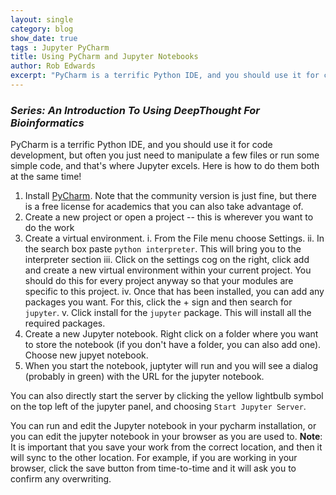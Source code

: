 ```yaml
---
layout: single
category: blog
show_date: true
tags : Jupyter PyCharm
title: Using PyCharm and Jupyter Notebooks
author: Rob Edwards
excerpt: "PyCharm is a terrific Python IDE, and you should use it for code development"
---
```


### _Series: An Introduction To Using DeepThought For Bioinformatics_

PyCharm is a terrific Python IDE, and you should use it for code development, but often you just need to manipulate a few files or run some simple code, and that's where Jupyter excels. Here is how to do them both at the same time!

1. Install [PyCharm](https://www.jetbrains.com/pycharm/). Note that the community version is just fine, but there is a free license for academics that you can also take advantage of.
2. Create a new project or open a project -- this is wherever you want to do the work
3. Create a virtual environment. 
   i. From the File menu choose Settings.
   ii. In the search box paste `python interpreter`. This will bring you to the interpreter section
   iii. Click on the settings cog on the right, click add and create a new virtual environment within your current project. You should do this for every project anyway so that your modules are specific to this project.
   iv. Once that has been installed, you can add any packages you want. For this, click the + sign and then search for `jupyter`. 
   v. Click install for the `jupyter` package. This will install all the required packages.
4. Create a new Jupyter notebook. Right click on a folder where you want to store the notebook (if you don't have a folder, you can also add one). Choose new jupyet notebook.
5. When you start the notebook, juptyter will run and you will see a dialog (probably in green) with the URL for the jupyter notebook. 

You can also directly start the server by clicking the yellow lightbulb symbol on the top left of the jupyter panel, and choosing `Start Jupyter Server`.

You can run and edit the Jupyter notebook in your pycharm installation, or you can edit the jupyter notebook in your browser as you are used to. **Note**: It is important that you save your work from the correct location, and then it will sync to the other location. For example, if you are working in your browser, click the save button from time-to-time and it will ask you to confirm any overwriting.

